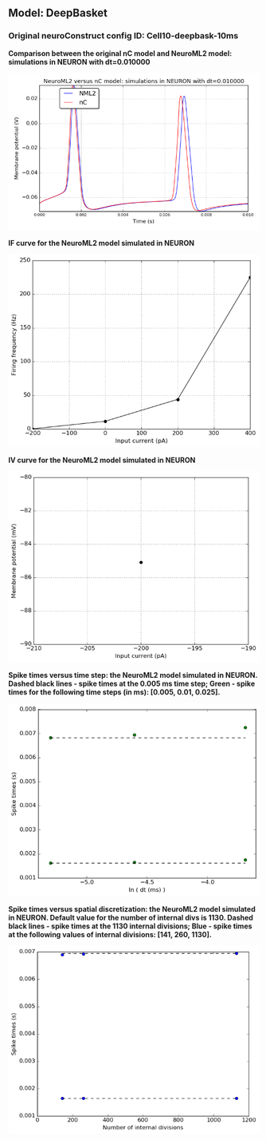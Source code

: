  
         
## Model: DeepBasket

### Original neuroConstruct config ID: Cell10-deepbask-10ms

**Comparison between the original nC model and NeuroML2 model: simulations in NEURON with dt=0.010000**

![Simulation](nC_vs_NML2_Cell10-deepbask-10ms.png)

**IF curve for the NeuroML2 model simulated in NEURON**

![Simulation](IF_DeepBasket.png)

**IV curve for the NeuroML2 model simulated in NEURON**

![Simulation](IV_DeepBasket.png)

**Spike times versus time step: the NeuroML2 model simulated in NEURON.
Dashed black lines - spike times at the 0.005 ms time step; Green - spike times for the following time steps (in ms): [0.005, 0.01, 0.025].**

![Simulation](Dt_DeepBasket.png)

**Spike times versus spatial discretization: the NeuroML2 model simulated in NEURON.
Default value for the number of internal divs is 1130.
Dashed black lines - spike times at the 1130 internal divisions; Blue - spike times at the following values of internal divisions:
[141, 260, 1130].**

![Simulation](Dx_DeepBasket.png)